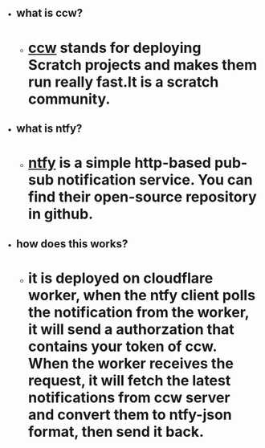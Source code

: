 - ## what is ccw?   
  - # [ccw](https://ccw.site) stands for deploying Scratch projects and makes them run really fast.It is a scratch community.

- ## what is ntfy?   
  - # [ntfy](https://ntfy.sh) is a simple http-based pub-sub notification service. You can find their open-source repository in github.    

- ## how does this works?   
  - # it is deployed on cloudflare worker, when the ntfy client polls the notification from the worker, it will send a authorzation that contains your token of ccw. When the worker receives the request, it will fetch the latest notifications from ccw server and convert them to ntfy-json format, then send it back.